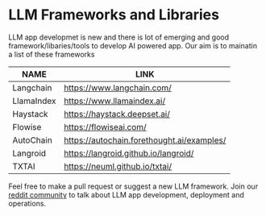 # LLM Frameworks and Libraries
LLM app developmet is new and there is lot of emerging and good framework/libaries/tools to develop AI powered app. Our aim is to mainatin a list of these frameworks

| NAME | LINK |
| ------ | ------ |
| Langchain | https://www.langchain.com/ |
| LlamaIndex | https://www.llamaindex.ai/ |
| Haystack | https://haystack.deepset.ai/ |
| Flowise | https://flowiseai.com/ |
| AutoChain | https://autochain.forethought.ai/examples/ |
| Langroid | https://langroid.github.io/langroid/ |
| TXTAI | https://neuml.github.io/txtai/ |

Feel free to make a pull request or suggest a new LLM framework. Join our [reddit community](https://www.reddit.com/r/TheLLMStack/) to talk about LLM app development, deployment and operations. 
